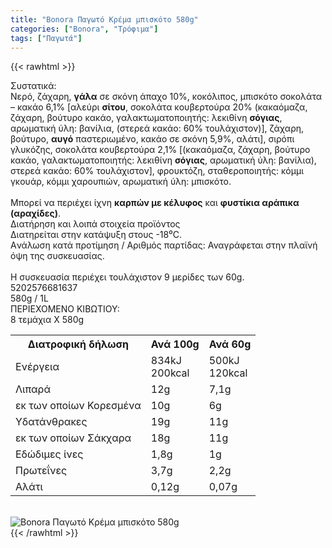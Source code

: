 ```yaml
---
title: "Bonora Παγωτό Κρέμα μπισκότο 580g"
categories: ["Bonora", "Τρόφιμα"]
tags: ["Παγωτά"]
---
```

{{< rawhtml >}}

<div class="sload95"><div class="product"><div id="sistatika">Συστατικά:</div><div class="alltext">Νερό, ζάχαρη, <b>γάλα</b> σε σκόνη άπαχο 10%, κοκόλιπος, μπισκότο σοκολάτα – κακάο 6,1% [αλεύρι <b>σίτου</b>, σοκολάτα κουβερτούρα 20% (κακαόμαζα, ζάχαρη, βούτυρο κακάο, γαλακτωματοποιητής: λεκιθίνη <b>σόγιας</b>, αρωματική ύλη: βανίλια, (στερεά κακάο: 60% τουλάχιστον)], ζάχαρη, βούτυρο, <b>αυγό</b> παστεριωμένο, κακάο σε σκόνη 5,9%, αλάτι], σιρόπι γλυκόζης, σοκολάτα κουβερτούρα 2,1% [(κακαόμαζα, ζάχαρη, βούτυρο κακάο, γαλακτωματοποιητής: λεκιθίνη <b>σόγιας</b>, αρωματική ύλη: βανίλια), στερεά κακάο: 60% τουλάχιστον], φρουκτόζη, σταθεροποιητής: κόμμι γκουάρ, κόμμι χαρουπιών, αρωματική ύλη: μπισκότο.<br><br>Μπορεί να περιέχει ίχνη <b>καρπών με κέλυφος</b> και <b>φυστίκια αράπικα (αραχίδες)</b>.</div><div id="loipa">Διατήρηση και λοιπά στοιχεία προϊόντος</div><div class="alltext">Διατηρείται στην κατάψυξη στους -18⁰C.<br>Aνάλωση κατά προτίμηση / Aριθμός παρτίδας: Αναγράφεται στην πλαϊνή όψη της συσκευασίας.<br><br>H συσκευασία περιέχει τουλάχιστον 9 μερίδες των 60g.</div><div id="barcode"><div id="barimage1"></div><span id="bartext">5202576681637</span></div><div id="varos"><div id="varosimage1"></div><span id="varostext">580g / 1L</span></div><div id="kivotio">ΠΕΡΙΕΧΟΜΕΝΟ ΚΙΒΩΤΙΟΥ:<br>8 τεμάχια Χ 580g</div><div class="tabout"><table id="diatable"><tbody><tr><th>Διατροφική δήλωση</th><th>Ανά 100g</th><th>Ανά 60g</th></tr><tr><td class="texr2">Ενέργεια</td><td class="texr">834kJ<br>200kcal</td><td class="texr">500kJ<br>120kcal</td></tr><tr><td class="texr2">Λιπαρά</td><td class="texr">12g</td><td class="texr">7,1g</td></tr><tr><td class="gray">εκ των οποίων Κορεσµένα</td><td class="gray2">10g</td><td class="gray2">6g</td></tr><tr><td class="texr2">Yδατάνθρακες</td><td class="texr">19g</td><td class="texr">11g</td></tr><tr><td class="gray">εκ των οποίων Σάκχαρα</td><td class="gray2">18g</td><td class="gray2">11g</td></tr><tr><td class="texr2">Eδώδιμες ίνες</td><td class="texr">1,8g</td><td class="texr">1g</td></tr><tr><td class="texr2">Πρωτεΐνες</td><td class="texr">3,7g</td><td class="texr">2,2g</td></tr><tr><td class="texr2">Αλάτι</td><td class="texr">0,12g</td><td class="texr">0,07g</td></tr></tbody></table></div><br><div class="pimg"><img alt="Bonora Παγωτό Κρέμα μπισκότο 580g" title="Bonora Παγωτό Κρέμα μπισκότο 580g" src="/media/images/bonora-pagwto-krema-mpiskoto-580g.jpg"></div></div></div>
{{< /rawhtml >}}


